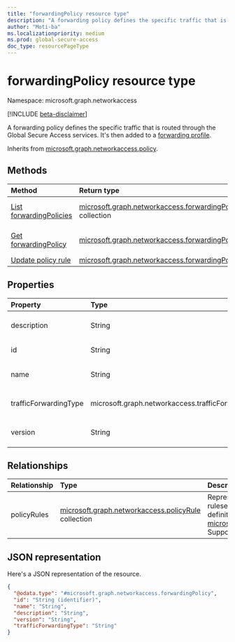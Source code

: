 ```yaml
---
title: "forwardingPolicy resource type"
description: "A forwarding policy defines the specific traffic that is routed through the Global Secure Access services. It's then added to a forwarding profile."
author: "Moti-ba"
ms.localizationpriority: medium
ms.prod: global-secure-access
doc_type: resourcePageType
---
```


# forwardingPolicy resource type

Namespace: microsoft.graph.networkaccess

[!INCLUDE [beta-disclaimer](../../includes/beta-disclaimer.md)]

A forwarding policy defines the specific traffic that is routed through the Global Secure Access services. It's then added to a [forwarding profile](networkaccess-forwardingprofile.md).

Inherits from [microsoft.graph.networkaccess.policy](../resources/networkaccess-policy.md).

## Methods
|Method|Return type|Description|
|:---|:---|:---|
|[List forwardingPolicies](../api/networkaccess-networkaccessroot-list-forwardingpolicies.md)|[microsoft.graph.networkaccess.forwardingPolicy](../resources/networkaccess-forwardingpolicy.md) collection|Get a list of the [microsoft.graph.networkaccess.forwardingPolicy](../resources/networkaccess-forwardingpolicy.md) objects and their properties.|
|[Get forwardingPolicy](../api/networkaccess-forwardingpolicy-get.md)|[microsoft.graph.networkaccess.forwardingPolicy](../resources/networkaccess-forwardingpolicy.md)|Read the properties and relationships of a [microsoft.graph.networkaccess.forwardingPolicy](../resources/networkaccess-forwardingpolicy.md) object.|
|[Update policy rule](../api/networkaccess-forwardingpolicy-updatepolicyrules.md)|[microsoft.graph.networkaccess.forwardingPolicy](../resources/networkaccess-forwardingpolicy.md)|Update the rules within a forwarding policy.|


## Properties
|Property|Type|Description|
|:---|:---|:---|
|description|String|Forwarding policy description. Inherited from [microsoft.graph.networkaccess.policy](../resources/networkaccess-policy.md).|
|id|String|Identifier for the forwarding policy. Inherited from [microsoft.graph.entity](../resources/entity.md).|
|name|String|Forwarding policy name. Inherited from [microsoft.graph.networkaccess.policy](../resources/networkaccess-policy.md).|
|trafficForwardingType|microsoft.graph.networkaccess.trafficForwardingType|Traffic type for forwarding policy. The possible values are: `m365`, `internet`, `private`.|
|version|String|Forwarding policy version. Inherited from [microsoft.graph.networkaccess.policy](../resources/networkaccess-policy.md).|

## Relationships
|Relationship|Type|Description|
|:---|:---|:---|
|policyRules|[microsoft.graph.networkaccess.policyRule](../resources/networkaccess-policyrule.md) collection| Represents the definition of the policy ruleset that makes up the core definition of a policy. Inherited from [microsoft.graph.networkaccess.policy](../resources/networkaccess-policy.md). Supports `$expand`.|

## JSON representation
Here's a JSON representation of the resource.
<!-- {
  "blockType": "resource",
  "keyProperty": "id",
  "@odata.type": "microsoft.graph.networkaccess.forwardingPolicy",
  "baseType": "microsoft.graph.networkaccess.policy",
  "openType": false
}
-->
``` json
{
  "@odata.type": "#microsoft.graph.networkaccess.forwardingPolicy",
  "id": "String (identifier)",
  "name": "String",
  "description": "String",
  "version": "String",
  "trafficForwardingType": "String"
}
```

